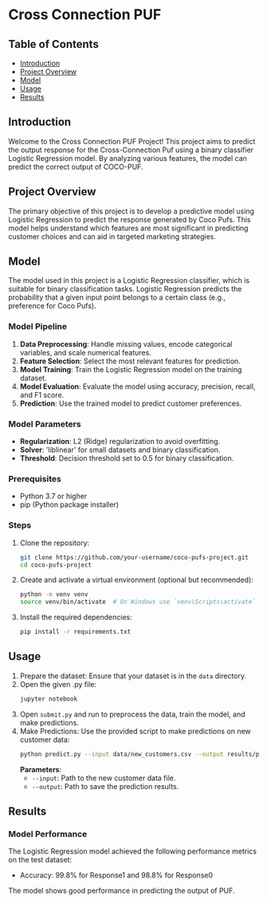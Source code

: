 # Cross Connection PUF

## Table of Contents
- [Introduction](#introduction)
- [Project Overview](#project-overview)
- [Model](#model)
- [Usage](#usage)
- [Results](#results)

## Introduction
Welcome to the Cross Connection PUF Project! This project aims to predict the output response for the Cross-Connection Puf using a binary classifier Logistic Regression model. By analyzing various features, the model can predict the correct output of COCO-PUF.

## Project Overview
The primary objective of this project is to develop a predictive model using Logistic Regression to predict the response generated by Coco Pufs. This model helps understand which features are most significant in predicting customer choices and can aid in targeted marketing strategies.


## Model
The model used in this project is a Logistic Regression classifier, which is suitable for binary classification tasks. Logistic Regression predicts the probability that a given input point belongs to a certain class (e.g., preference for Coco Pufs).

### Model Pipeline
1. **Data Preprocessing**: Handle missing values, encode categorical variables, and scale numerical features.
2. **Feature Selection**: Select the most relevant features for prediction.
3. **Model Training**: Train the Logistic Regression model on the training dataset.
4. **Model Evaluation**: Evaluate the model using accuracy, precision, recall, and F1 score.
5. **Prediction**: Use the trained model to predict customer preferences.

### Model Parameters
- **Regularization**: L2 (Ridge) regularization to avoid overfitting.
- **Solver**: 'liblinear' for small datasets and binary classification.
- **Threshold**: Decision threshold set to 0.5 for binary classification.

### Prerequisites
- Python 3.7 or higher
- pip (Python package installer)

### Steps
1. Clone the repository:
    ```bash
    git clone https://github.com/your-username/coco-pufs-project.git
    cd coco-pufs-project
    ```
2. Create and activate a virtual environment (optional but recommended):
    ```bash
    python -m venv venv
    source venv/bin/activate  # On Windows use `venv\Scripts\activate`
    ```
3. Install the required dependencies:
    ```bash
    pip install -r requirements.txt
    ```

## Usage
1. Prepare the dataset: Ensure that your dataset is in the `data` directory.
2. Open the given .py file:
    ```bash
    jupyter notebook
    ```
3. Open `submit.py` and run to preprocess the data, train the model, and make predictions.
4. Make Predictions:
    Use the provided script to make predictions on new customer data:
    ```bash
    python predict.py --input data/new_customers.csv --output results/predictions.csv
    ```
    **Parameters**:
    - `--input`: Path to the new customer data file.
    - `--output`: Path to save the prediction results.

## Results

### Model Performance
The Logistic Regression model achieved the following performance metrics on the test dataset:
- Accuracy: 99.8% for Response1 and 98.8% for Response0

The model shows good performance in predicting the output of PUF.
